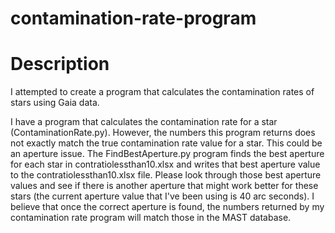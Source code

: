 # contamination-rate-program

# Description 

I attempted to create a program that calculates the contamination rates of stars using Gaia data.

I have a program that calculates the contamination rate for a star (ContaminationRate.py). However, the numbers this program returns does not exactly match the true contamination rate value for a star. This could be an aperture issue. The FindBestAperture.py program finds the best aperture for each star in contratiolessthan10.xlsx and writes that best aperture value to the contratiolessthan10.xlsx file. Please look through those best aperture values and see if there is another aperture that might work better for these stars (the current aperture value that I've been using is 40 arc seconds). I believe that once the correct aperture is found, the numbers returned by my contamination rate program will match those in the MAST database. 

